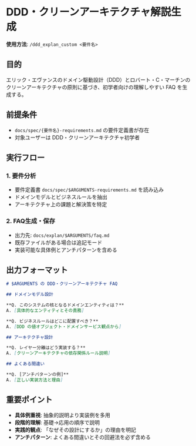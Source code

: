 # DDD・クリーンアーキテクチャ解説生成

**使用方法**: `/ddd_explan_custom <要件名>`

## 目的
エリック・エヴァンスのドメイン駆動設計（DDD）とロバート・C・マーチンのクリーンアーキテクチャの原則に基づき、初学者向けの理解しやすい FAQ を生成する。

## 前提条件
- `docs/spec/{要件名}-requirements.md` の要件定義書が存在
- 対象ユーザーは DDD・クリーンアーキテクチャ初学者

## 実行フロー

### 1. 要件分析
- 要件定義書 `docs/spec/$ARGUMENTS-requirements.md` を読み込み
- ドメインモデルとビジネスルールを抽出
- アーキテクチャ上の課題と解決策を特定

### 2. FAQ生成・保存
- 出力先: `docs/explan/$ARGUMENTS/faq.md`
- 既存ファイルがある場合は追記モード
- 実装可能な具体例とアンチパターンを含める

## 出力フォーマット

```markdown
# $ARGUMENTS の DDD・クリーンアーキテクチャ FAQ

## ドメインモデル設計

**Q. このシステムの核となるドメインエンティティは？**
A. [具体的なエンティティとその責務]

**Q. ビジネスルールはどこに配置すべき？**
A. [DDD の値オブジェクト・ドメインサービス観点から]

## アーキテクチャ設計

**Q. レイヤー分離はどう実装する？**
A. [クリーンアーキテクチャの依存関係ルール説明]

## よくある間違い

**Q. [アンチパターンの例]**
A. [正しい実装方法と理由]
```

## 重要ポイント
- **具体例重視**: 抽象的説明より実装例を多用
- **段階的理解**: 基礎→応用の順序で説明
- **実践的観点**: 「なぜその設計にするか」の理由を明記
- **アンチパターン**: よくある間違いとその回避法を必ず含める